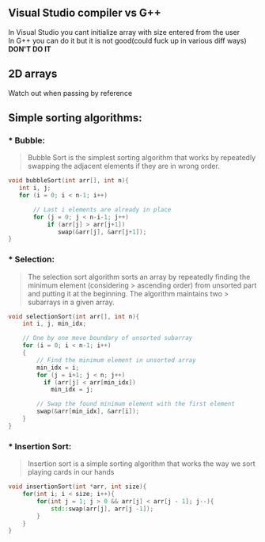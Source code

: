 ## Visual Studio compiler vs G++
In Visual Studio you cant initialize array with size entered from the user  
In G++ you can do it but it is not good(could fuck up in various diff ways)  
**DON'T DO IT**

## 2D arrays
Watch out when passing by reference

## Simple sorting algorithms:  

### * Bubble:  
> Bubble Sort is the simplest sorting algorithm that works by repeatedly swapping the adjacent elements if they are in wrong order.  

```c++
void bubbleSort(int arr[], int n){
   int i, j;
   for (i = 0; i < n-1; i++)      

       // Last i elements are already in place   
       for (j = 0; j < n-i-1; j++)
           if (arr[j] > arr[j+1])
              swap(&arr[j], &arr[j+1]);
}
```  

### * Selection:  
> The selection sort algorithm sorts an array by repeatedly finding the minimum element (considering > ascending order) from unsorted part and putting it at the beginning. The algorithm maintains two > subarrays in a given array.  

``` c++
void selectionSort(int arr[], int n){
    int i, j, min_idx;

    // One by one move boundary of unsorted subarray
    for (i = 0; i < n-1; i++)
    {
        // Find the minimum element in unsorted array
        min_idx = i;
        for (j = i+1; j < n; j++)
          if (arr[j] < arr[min_idx])
            min_idx = j;

        // Swap the found minimum element with the first element
        swap(&arr[min_idx], &arr[i]);
    }
}
```  

### * Insertion Sort:  
> Insertion sort is a simple sorting algorithm that works the way we sort playing cards in our hands

``` c++
void insertionSort(int *arr, int size){
    for(int i; i < size; i++){
        for(int j = 1; j > 0 && arr[j] < arr[j - 1]; j--){
            std::swap(arr[j], arr[j -1]);
        }
    }
}
```
